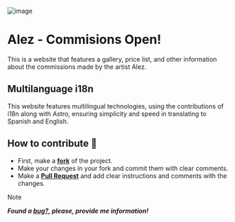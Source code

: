 ![image](https://github.com/Jellyv7/Commisions-Alez-Webpage/assets/41640057/442b72d6-1a08-44db-9a20-d1eddd664134)

# Alez - Commisions Open!

This is a website that features a gallery, price list, and other information about the commissions made by the artist Alez.

## Multilanguage i18n

This website features multilingual technologies, using the contributions of i18n along with Astro, ensuring simplicity and speed in translating to Spanish and English.

## How to contribute 🤛 

- First, make a [**fork**](https://github.com/Jellyv7/Commisions-Alez-Webpage/fork) of the project.
- Make your changes in your fork and commit them with clear comments.
- Make a [**Pull Request**](https://github.com/Jellyv7/Commisions-Alez-Webpage/pulls) and add clear instructions and comments with the changes.

> [!NOTE]
> _**Found a [**bug?**](https://github.com/Jellyv7/Commisions-Alez-Webpage/issues), please, provide me information!**_  
